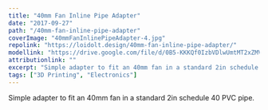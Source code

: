 ```yaml
---
title: "40mm Fan Inline Pipe Adapter"
date: "2017-09-27"
path: "/40mm-fan-inline-pipe-adapter"
coverImage: "40mmFanInlinePipeAdapter-4.jpg"
repolink: "https://loidolt.design/40mm-fan-inline-pipe-adapter/"
modellink: "https://drive.google.com/file/d/0B5-KKKQf0IzbVDlwUmtMT2xZMVk/view"
attributionlink: ""
excerpt: "Simple adapter to fit an 40mm fan in a standard 2in schedule 40 PVC pipe."
tags: ["3D Printing", "Electronics"]
---
```


Simple adapter to fit an 40mm fan in a standard 2in schedule 40 PVC pipe.
